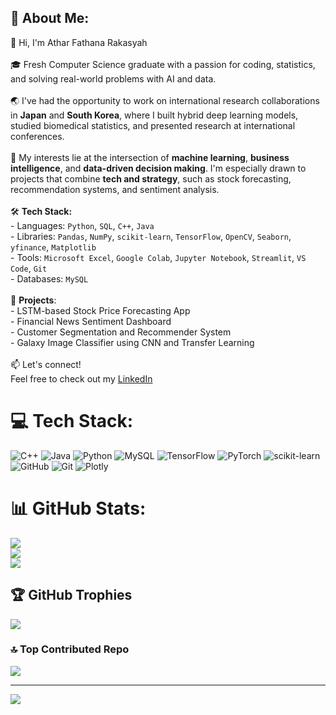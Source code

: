 ## 💫 About Me:
 👋 Hi, I'm Athar Fathana Rakasyah<br><br>🎓 Fresh Computer Science graduate with a passion for coding, statistics, and solving real-world problems with AI and data.<br><br>🌏 I've had the opportunity to work on international research collaborations in **Japan** and **South Korea**, where I built hybrid deep learning models, studied biomedical statistics, and presented research at international conferences.<br><br>🔬 My interests lie at the intersection of **machine learning**, **business intelligence**, and **data-driven decision making**. I'm especially drawn to projects that combine **tech and strategy**, such as stock forecasting, recommendation systems, and sentiment analysis.<br><br>🛠️ **Tech Stack:**  <br>- Languages: `Python`, `SQL`, `C++`, `Java`  <br>- Libraries: `Pandas`, `NumPy`, `scikit-learn`, `TensorFlow`, `OpenCV`, `Seaborn`, `yfinance`, `Matplotlib`  <br>- Tools: `Microsoft Excel`, `Google Colab`, `Jupyter Notebook`, `Streamlit`, `VS Code`, `Git`  <br>- Databases: `MySQL`<br><br>🚀 **Projects**:<br>- LSTM-based Stock Price Forecasting App  <br>- Financial News Sentiment Dashboard  <br>- Customer Segmentation and Recommender System  <br>- Galaxy Image Classifier using CNN and Transfer Learning  <br><br>📫 Let's connect!  <br>Feel free to check out my [LinkedIn](https://www.linkedin.com/in/athar-fathana-rakasyah-38864a25a/)

# 💻 Tech Stack:
![C++](https://img.shields.io/badge/c++-%2300599C.svg?style=for-the-badge&logo=c%2B%2B&logoColor=white) ![Java](https://img.shields.io/badge/java-%23ED8B00.svg?style=for-the-badge&logo=openjdk&logoColor=white) ![Python](https://img.shields.io/badge/python-3670A0?style=for-the-badge&logo=python&logoColor=ffdd54) ![MySQL](https://img.shields.io/badge/mysql-4479A1.svg?style=for-the-badge&logo=mysql&logoColor=white) ![TensorFlow](https://img.shields.io/badge/TensorFlow-%23FF6F00.svg?style=for-the-badge&logo=TensorFlow&logoColor=white) ![PyTorch](https://img.shields.io/badge/PyTorch-%23EE4C2C.svg?style=for-the-badge&logo=PyTorch&logoColor=white) ![scikit-learn](https://img.shields.io/badge/scikit--learn-%23F7931E.svg?style=for-the-badge&logo=scikit-learn&logoColor=white) ![GitHub](https://img.shields.io/badge/github-%23121011.svg?style=for-the-badge&logo=github&logoColor=white) ![Git](https://img.shields.io/badge/git-%23F05033.svg?style=for-the-badge&logo=git&logoColor=white) ![Plotly](https://img.shields.io/badge/Plotly-%233F4F75.svg?style=for-the-badge&logo=plotly&logoColor=white)
# 📊 GitHub Stats:
![](https://github-readme-stats.vercel.app/api?username=JustAthar19&theme=dark&hide_border=false&include_all_commits=false&count_private=false)<br/>
![](https://nirzak-streak-stats.vercel.app/?user=JustAthar19&theme=dark&hide_border=false)<br/>
![](https://github-readme-stats.vercel.app/api/top-langs/?username=JustAthar19&theme=dark&hide_border=false&include_all_commits=false&count_private=false&layout=compact)

## 🏆 GitHub Trophies
![](https://github-profile-trophy.vercel.app/?username=JustAthar19&theme=radical&no-frame=false&no-bg=false&margin-w=4)

### 🔝 Top Contributed Repo
![](https://github-contributor-stats.vercel.app/api?username=JustAthar19&limit=5&theme=dark&combine_all_yearly_contributions=true)

---
[![](https://visitcount.itsvg.in/api?id=JustAthar19&icon=0&color=0)](https://visitcount.itsvg.in)

<!-- Proudly created with GPRM ( https://gprm.itsvg.in ) -->
